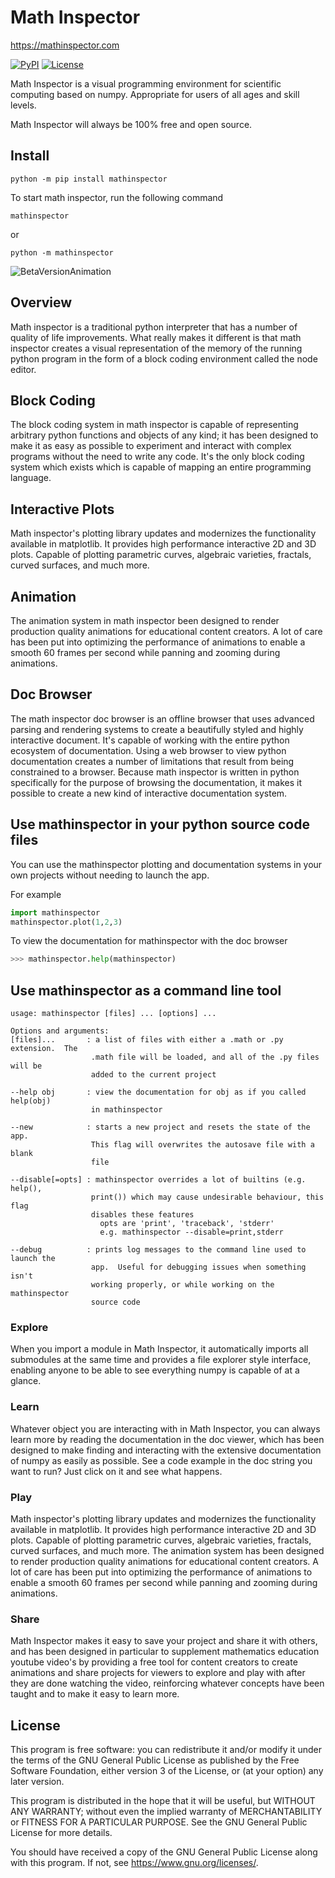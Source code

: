# Math Inspector

<https://mathinspector.com>

[![PyPI](https://img.shields.io/pypi/v/mathinspector)](https://pypi.org/project/mathinspector)
[![License](https://img.shields.io/pypi/l/mathinspector)](https://github.com/MathInspector/MathInspector/blob/master/LICENSE)

Math Inspector is a visual programming environment for scientific computing based on numpy. Appropriate for users of all ages and skill levels. 

Math Inspector will always be 100% free and open source.

Install
---

`python -m pip install mathinspector`

To start math inspector, run the following command

`mathinspector`

or

`python -m mathinspector`


![BetaVersionAnimation](https://mathinspector.com/img/beta-scene-full.gif)

Overview
---

Math inspector is a traditional python interpreter that has a number of quality of life improvements.  What really makes it different is that math inspector creates a visual representation of the memory of the running python program in the form of a block coding environment called the node editor.

Block Coding
---
The block coding system in math inspector is capable of representing arbitrary python functions and objects of any kind; it has been designed to make it as easy as possible to experiment and interact with complex programs without the need to write any code.  It's the only block coding system which exists which is capable of mapping an entire programming language.  

Interactive Plots
---

Math inspector's plotting library updates and modernizes the functionality available in matplotlib. It provides high performance interactive 2D and 3D plots. Capable of plotting parametric curves, algebraic varieties, fractals, curved surfaces, and much more.

Animation
---

The animation system in math inspector been designed to render production quality animations for educational content creators. A lot of care has been put into optimizing the performance of animations to enable a smooth 60 frames per second while panning and zooming during animations.

Doc Browser
---

The math inspector doc browser is an offline browser that uses advanced parsing and rendering systems to create a beautifully styled and highly interactive document.  It's capable of working with the entire python ecosystem of documentation.  Using a web browser to view python documentation creates a number of limitations that result from being constrained to a browser.  Because math inspector is written in python specifically for the purpose of browsing the documentation, it makes it possible to create a new kind of interactive documentation system.

## Use mathinspector in your python source code files
You can use the mathinspector plotting and documentation systems in your own projects without needing to launch the app.

For example
```python
import mathinspector
mathinspector.plot(1,2,3)
```

To view the documentation for mathinspector with the doc browser
```python
>>> mathinspector.help(mathinspector)
``` 

## Use mathinspector as a command line tool
```
usage: mathinspector [files] ... [options] ... 

Options and arguments:
[files]...       : a list of files with either a .math or .py extension.  The
                  .math file will be loaded, and all of the .py files will be
                  added to the current project

--help obj       : view the documentation for obj as if you called help(obj)
                  in mathinspector

--new            : starts a new project and resets the state of the app.
                  This flag will overwrites the autosave file with a blank
                  file

--disable[=opts] : mathinspector overrides a lot of builtins (e.g. help(),
                  print()) which may cause undesirable behaviour, this flag
                  disables these features
                    opts are 'print', 'traceback', 'stderr'
                    e.g. mathinspector --disable=print,stderr

--debug          : prints log messages to the command line used to launch the
                  app.  Useful for debugging issues when something isn't
                  working properly, or while working on the mathinspector
                  source code

```

### Explore
When you import a module in Math Inspector, it automatically imports all submodules at the same time and provides a file explorer style interface, enabling anyone to be able to see everything numpy is capable of at a glance.

### Learn
Whatever object you are interacting with in Math Inspector, you can always learn more by reading the documentation in the doc viewer, which has been designed to make finding and interacting with the extensive documentation of numpy as easily as possible.  See a code example in the doc string you want to run?  Just click on it and see what happens.

### Play
Math inspector's plotting library updates and modernizes the functionality available in matplotlib.  It provides high performance interactive 2D and 3D plots.  Capable of plotting parametric curves, algebraic varieties, fractals, curved surfaces, and much more. The animation system has been designed to render production quality animations for educational content creators.  A lot of care has been put into optimizing the performance of animations to enable a smooth 60 frames per second while panning and zooming during animations.

### Share
Math Inspector makes it easy to save your project and share it with others, and has been designed in particular to supplement mathematics education youtube video's by providing a free tool for content creators to create animations and share projects for viewers to explore and play with after they are done watching the video, reinforcing whatever concepts have been taught and to make it easy to learn more.


License
---
This program is free software: you can redistribute it and/or modify
it under the terms of the GNU General Public License as published by
the Free Software Foundation, either version 3 of the License, or
(at your option) any later version.

This program is distributed in the hope that it will be useful,
but WITHOUT ANY WARRANTY; without even the implied warranty of
MERCHANTABILITY or FITNESS FOR A PARTICULAR PURPOSE.  See the
GNU General Public License for more details.

You should have received a copy of the GNU General Public License
along with this program.  If not, see <https://www.gnu.org/licenses/>.

